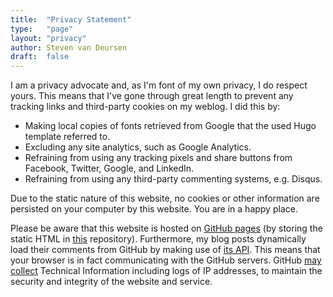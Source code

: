 ```yaml
---
title:	"Privacy Statement"
type:   "page"
layout: "privacy"
author: Steven van Deursen
draft:	false
---
```


I am a privacy advocate and, as I'm font of my own privacy, I do respect yours. This means that I've gone through great length to prevent any tracking links and third-party cookies on my weblog. I did this by:

* Making local copies of fonts retrieved from Google that the used Hugo template referred to.
* Excluding any site analytics, such as Google Analytics.
* Refraining from using any tracking pixels and share buttons from Facebook, Twitter, Google, and LinkedIn.
* Refraining from using any third-party commenting systems, e.g. Disqus.

Due to the static nature of this website, no cookies or other information are persisted on your computer by this website. You are in a happy place. 

Please be aware that this website is hosted on [GitHub pages](https://pages.github.com/) (by storing the static HTML in [this](https://github.com/dotnetjunkie/dotnetjunkie.github.com) repository). Furthermore, my blog posts dynamically load their comments from GitHub by making use of [its API](https://developer.github.com/v3/). This means that your browser is in fact communicating with the GitHub servers. GitHub [may collect](https://help.github.com/en/articles/github-privacy-statement#github-pages) Technical Information including logs of IP addresses, to maintain the security and integrity of the website and service.